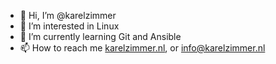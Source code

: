- 👋 Hi, I’m @karelzimmer
- 👀 I’m interested in Linux
- 🌱 I’m currently learning Git and Ansible
- 📫 How to reach me [karelzimmer.nl](https://karelzimmer.nl), or info@karelzimmer.nl

<!---
karelzimmer/karelzimmer is a ✨ special ✨ repository because its `README.md` (this file) appears on your GitHub profile.
You can click the Preview link to take a look at your changes.
--->
